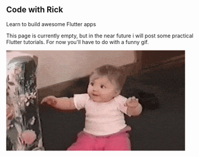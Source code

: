 ## Code with Rick

Learn to build awesome Flutter apps

This page is currently empty, but in the near future i will post some
practical Flutter tutorials. For now you'll have to do with a funny
gif.

![Funny baby reaction ice cream](./assets/images/funny-icegif-8.gif)
